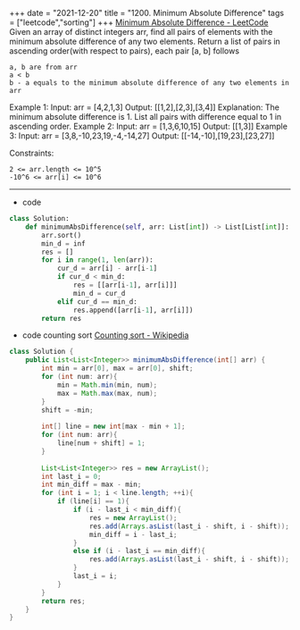 +++ 
date = "2021-12-20"
title = "1200. Minimum Absolute Difference"
tags = ["leetcode","sorting"]
+++
[Minimum Absolute Difference - LeetCode](https://leetcode.com/problems/minimum-absolute-difference/)
Given an array of distinct integers arr, find all pairs of elements with the minimum absolute difference of any two elements. 
Return a list of pairs in ascending order(with respect to pairs), each pair [a, b] follows

	a, b are from arr
	a < b
	b - a equals to the minimum absolute difference of any two elements in arr 
Example 1:
Input: arr = [4,2,1,3] Output: [[1,2],[2,3],[3,4]] Explanation: The minimum absolute difference is 1. List all pairs with difference equal to 1 in ascending order.
Example 2:
Input: arr = [1,3,6,10,15] Output: [[1,3]] 
Example 3:
Input: arr = [3,8,-10,23,19,-4,-14,27] Output: [[-14,-10],[19,23],[23,27]] 
 
Constraints:

	2 <= arr.length <= 10^5
	-10^6 <= arr[i] <= 10^6

---
- code
```py
class Solution:
    def minimumAbsDifference(self, arr: List[int]) -> List[List[int]]:
        arr.sort()
        min_d = inf
        res = []
        for i in range(1, len(arr)):
            cur_d = arr[i] - arr[i-1]
            if cur_d < min_d:
                res = [[arr[i-1], arr[i]]]
                min_d = cur_d
            elif cur_d == min_d:
                res.append([arr[i-1], arr[i]])
        return res
```
- code  counting sort [Counting sort - Wikipedia](https://en.wikipedia.org/wiki/Counting_sort)
```java
class Solution {
    public List<List<Integer>> minimumAbsDifference(int[] arr) {
        int min = arr[0], max = arr[0], shift;
        for (int num: arr){
            min = Math.min(min, num);
            max = Math.max(max, num);
        }
        shift = -min;
        
        int[] line = new int[max - min + 1];
        for (int num: arr){
            line[num + shift] = 1;
        }
        
        List<List<Integer>> res = new ArrayList();
        int last_i = 0;
        int min_diff = max - min;
        for (int i = 1; i < line.length; ++i){
            if (line[i] == 1){
                if (i - last_i < min_diff){
                    res = new ArrayList();
                    res.add(Arrays.asList(last_i - shift, i - shift));
                    min_diff = i - last_i;
                }
                else if (i - last_i == min_diff){
                    res.add(Arrays.asList(last_i - shift, i - shift));
                }
                last_i = i;
            }
        }
        return res;
    }
}
```
